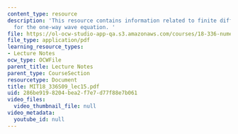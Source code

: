 ```yaml
---
content_type: resource
description: 'This resource contains information related to finite difference methods
  for the one-way wave equation. '
file: https://ol-ocw-studio-app-qa.s3.amazonaws.com/courses/18-336-numerical-methods-for-partial-differential-equations-spring-2009/286be9198204bea2f7e7d77f88e7b061_MIT18_336S09_lec15.pdf
file_type: application/pdf
learning_resource_types:
- Lecture Notes
ocw_type: OCWFile
parent_title: Lecture Notes
parent_type: CourseSection
resourcetype: Document
title: MIT18_336S09_lec15.pdf
uid: 286be919-8204-bea2-f7e7-d77f88e7b061
video_files:
  video_thumbnail_file: null
video_metadata:
  youtube_id: null
---
```

